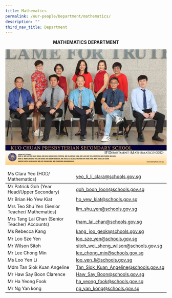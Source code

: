 ```yaml
---
title: Mathematics
permalink: /our-people/Department/mathematics/
description: ""
third_nav_title: Department
---
```

**<center>MATHEMATICS DEPARTMENT</center>**

![](/images/Our%20People/Departments/math.jpg)

<table>
<thead>
  <tr>
    <td>Ms Clara Yeo (HOD/ Mathematics)</td>
    <td><a href="mailto:yeo_li_li_clara@schools.gov.sg">yeo_li_li_clara@schools.gov.sg</a></td>
  </tr>
</thead>
<tbody>
  <tr>
    <td>Mr Patrick Goh (Year Head/Upper Secondary)</td>
    <td><a href="mailto:goh_boon_loon@schools.gov.sg">goh_boon_loon@schools.gov.sg</a></td>
  </tr>
  <tr>
    <td>Mr Brian Ho Yew Kiat</td>
    <td><a href="mailto:pandiyan_govindaraju@schools.gov.sg">ho_yew_kiat@schools.gov.sg</a></td>
  </tr>
  <tr>
    <td>Mrs Teo Shu Yen (Senior Teacher/ Mathematics)</td>
    <td><a href="mailto:lim_shu_yen@schools.gov.sg">lim_shu_yen@schools.gov.sg</a></td>
  </tr>
  <tr>
    <td>Mrs Tang Lai Chan (Senior Teacher/ Accounts)</td>
    <td><a href="mailto:tham_lai_chan@schools.gov.sg">tham_lai_chan@schools.gov.sg</a></td>
  </tr>
  <tr>
    <td>Ms Rebecca Kang</td>
    <td><a href="mailto:kang_joo_geok@schools.gov.sg">kang_joo_geok@schools.gov.sg</a></td>
  </tr>
  <tr>
    <td>Mr Loo Sze Yen</td>
    <td><a href="mailto:loo_sze_yen@schools.gov.sg">loo_sze_yen@schools.gov.sg</a></td>
  </tr>
  <tr>
    <td>Mr Wilson Sitoh</td>
    <td><a href="mailto:sitoh_wei_sheng_wilson@schools.gov.sg">sitoh_wei_sheng_wilson@schools.gov.sg</a></td>
  </tr>
  <tr>
    <td>Mr Lee Chong Min</td>
    <td><a href="mailto:lee_chong_min@schools.gov.sg">lee_chong_min@schools.gov.sg</a></td>
  </tr>
	 <tr>
    <td>Ms Loo Yen Li</td>
    <td><a href="mailto:loo_yen_li@schools.gov.sg">loo_yen_li@schools.gov.sg</a></td>
  </tr>
	 <tr>
    <td>Mdm Tan Siok Kuan Angeline </td>
    <td><a href="an_Siok_Kuan_Angeline@schools.gov.sg">Tan_Siok_Kuan_Angeline@schools.gov.sg</a></td>
  </tr>
	 <tr>
    <td>Mr Haw Say Boon Clarence</td>
    <td><a href="mailto:Haw_Say_Boon@schools.gov.sg">Haw_Say_Boon@schools.gov.sg</a></td>
  </tr>
	 <tr>
    <td>Mr Ha Yeong Fook</td>
    <td><a href="mailto:ha_yeong_fook@schools.gov.sg">ha_yeong_fook@schools.gov.sg</a></td>
  </tr>
	 <tr>
    <td>Mr Ng Yan kong</td>
    <td><a href="mailto:ng_yan_kong@schools.gov.sg">ng_yan_kong@schools.gov.sg</a></td>
  </tr>
</tbody>
</table>